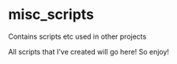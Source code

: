 misc_scripts
============

Contains scripts etc used in other projects

All scripts that I've created will go here! So enjoy!
